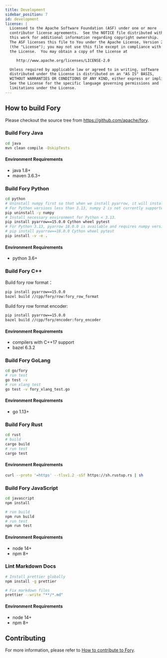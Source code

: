 ```yaml
---
title: Development
sidebar_position: 7
id: development
license: |
  Licensed to the Apache Software Foundation (ASF) under one or more
  contributor license agreements.  See the NOTICE file distributed with
  this work for additional information regarding copyright ownership.
  The ASF licenses this file to You under the Apache License, Version 2.0
  (the "License"); you may not use this file except in compliance with
  the License.  You may obtain a copy of the License at

     http://www.apache.org/licenses/LICENSE-2.0

  Unless required by applicable law or agreed to in writing, software
  distributed under the License is distributed on an "AS IS" BASIS,
  WITHOUT WARRANTIES OR CONDITIONS OF ANY KIND, either express or implied.
  See the License for the specific language governing permissions and
  limitations under the License.
---
```


## How to build Fory

Please checkout the source tree from https://github.com/apache/fory.

### Build Fory Java

```bash
cd java
mvn clean compile -DskipTests
```

#### Environment Requirements

- java 1.8+
- maven 3.6.3+

### Build Fory Python

```bash
cd python
# Uninstall numpy first so that when we install pyarrow, it will install the correct numpy version automatically.
# For Python versions less than 3.13, numpy 2 is not currently supported.
pip uninstall -y numpy
# Install necessary environment for Python < 3.13.
pip install pyarrow==15.0.0 Cython wheel pytest
# For Python 3.13, pyarrow 18.0.0 is available and requires numpy version greater than 2.
# pip install pyarrow==18.0.0 Cython wheel pytest
pip install -v -e .
```

#### Environment Requirements

- python 3.6+

### Build Fory C++

Build fory row format：

```bash
pip install pyarrow==15.0.0
bazel build //cpp/fory/row:fory_row_format
```

Build fory row format encoder:

```bash
pip install pyarrow==15.0.0
bazel build //cpp/fory/encoder:fory_encoder
```

#### Environment Requirements

- compilers with C++17 support
- bazel 6.3.2

### Build Fory GoLang

```bash
cd go/fory
# run test
go test -v
# run xlang test
go test -v fory_xlang_test.go
```

#### Environment Requirements

- go 1.13+

### Build Fory Rust

```bash
cd rust
# build
cargo build
# run test
cargo test
```

#### Environment Requirements

```bash
curl --proto '=https' --tlsv1.2 -sSf https://sh.rustup.rs | sh
```

### Build Fory JavaScript

```bash
cd javascript
npm install

# run build
npm run build
# run test
npm run test
```

#### Environment Requirements

- node 14+
- npm 8+

### Lint Markdown Docs

```bash
# Install prettier globally
npm install -g prettier

# Fix markdown files
prettier --write "**/*.md"
```

#### Environment Requirements

- node 14+
- npm 8+

## Contributing

For more information, please refer to [How to contribute to Fory](https://github.com/apache/fory/blob/main/CONTRIBUTING.md).
